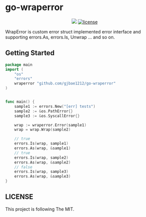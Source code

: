 # go-wraperror

<p align="center">
<a href="https://hits.seeyoufarm.com"><img src="https://hits.seeyoufarm.com/api/count/incr/badge.svg?url=https%3A%2F%2Fgithub.com%2Fgjbae1212%2Fgo-wraperror&count_bg=%2379C83D&title_bg=%23555555&icon=go.svg&icon_color=%2308BEB8&title=hits&edge_flat=false"/></a>
<a href="/LICENSE"><img src="https://img.shields.io/badge/license-MIT-GREEN.svg" alt="license"/></a> 
</p>

WrapError is custom error struct implemented error interface and supporting errors.As, errors.Is, Unwrap ... and so on.

## Getting Started
```go
package main
import (
	"os"
	"errors"
	wraperror "github.com/gjbae1212/go-wraperror"
)


func main() {
	sample1 := errors.New("[err] tests")
	sample2 := &os.PathError{}
	sample3 := &os.SyscallError{}

	wrap := wraperror.Error(sample1)
	wrap = wrap.Wrap(sample2)

	// true
	errors.Is(wrap, sample1)
	errors.As(wrap, &sample1)
	// true
	errors.Is(wrap, sample2)
	errors.As(wrap, &sample2)
	// false
	errors.Is(wrap, sample3)
	errors.As(wrap, &sample3)
}
``` 

## LICENSE
This project is following The MIT.

